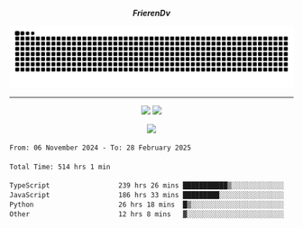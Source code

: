 ***<p align="center">FrierenDv</p>***

<div align="center">
  <picture>
      <source
    media="(prefers-color-scheme: dark)"
      srcset="https://raw.githubusercontent.com/platane/snk/output/github-contribution-grid-snake-dark.svg"
      />
    <source
      media="(prefers-color-scheme: light)"
      srcset="https://raw.githubusercontent.com/xct007/xct007/output/github-contribution-grid-snake.svg"
      />
    <img
      alt="Snake"
      src="https://raw.githubusercontent.com/xct007/xct007/output/github-contribution-grid-snake.svg"
      />
  </picture>

</div>

___
<p align="center">
  <img src="https://readme-stats-blush-eta.vercel.app/api/top-langs/?username=xct007&layout=compact" />
  <img src="https://readme-stats-blush-eta.vercel.app/api?username=xct007&show_icons=true&theme=transparent&hide_title=true&include_all_commits=true" />
</p>

<p align="center">
  <img src="https://github-profile-trophy.vercel.app/?username=xct007&no-bg=true&rank=S,SS,SSS,A,AA,AAA,UNKNOWN,SECRET&row=3&title=-Followers,-Stars&margin-w=15&margin-h=15&column=2" />
</p>
<!--START_SECTION:waka-->

```txt
From: 06 November 2024 - To: 28 February 2025

Total Time: 514 hrs 1 min

TypeScript                 239 hrs 26 mins ███████████▒░░░░░░░░░░░░░   45.51 %
JavaScript                 186 hrs 33 mins █████████░░░░░░░░░░░░░░░░   35.45 %
Python                     26 hrs 18 mins  █▒░░░░░░░░░░░░░░░░░░░░░░░   05.00 %
Other                      12 hrs 8 mins   ▓░░░░░░░░░░░░░░░░░░░░░░░░   02.31 %
```

<!--END_SECTION:waka-->
